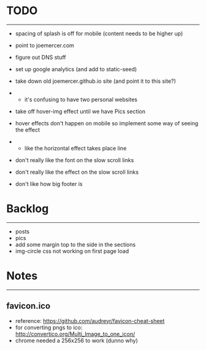 # TODO
________

- spacing of splash is off for mobile (content needs to be higher up)

- point to joemercer.com
- figure out DNS stuff

- set up google analytics (and add to static-seed)

- take down old joemercer.github.io site (and point it to this site?)
- - it's confusing to have two personal websites

- take off hover-img effect until we have Pics section
- hover effects don't happen on mobile so implement some way of seeing the effect
- - like the horizontal effect takes place line

- don't really like the font on the slow scroll links
- don't really like the effect on the slow scroll links

- don't like how big footer is

# Backlog
___________

- posts
- pics
- add some margin top to the side in the sections
- img-circle css not working on first page load


# Notes
_________

## favicon.ico
- reference: https://github.com/audreyr/favicon-cheat-sheet
- for converting pngs to ico: http://convertico.org/Multi_Image_to_one_icon/
- chrome needed a 256x256 to work (dunno why)